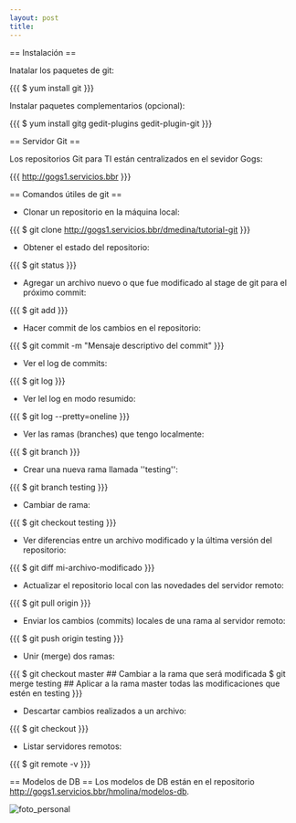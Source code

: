 ```yaml
---
layout: post
title: 
---
```


== Instalación ==

Inatalar los paquetes de git:

{{{
$ yum install git
}}}

Instalar paquetes complementarios (opcional):

{{{
$ yum install gitg gedit-plugins gedit-plugin-git
}}}

== Servidor Git ==

Los repositorios Git para TI están centralizados en el sevidor Gogs:

{{{
http://gogs1.servicios.bbr
}}}

== Comandos útiles de git ==

 * Clonar un repositorio en la máquina local:

{{{
$ git clone http://gogs1.servicios.bbr/dmedina/tutorial-git
}}}

 * Obtener el estado del repositorio:

{{{
$ git status
}}}

 * Agregar un archivo nuevo o que fue modificado al stage de git para el próximo commit:

{{{
$ git add <archivo-nuevo>
}}}

 * Hacer commit de los cambios en el repositorio:

{{{
$ git commit -m "Mensaje descriptivo del commit"
}}}

 * Ver el log de commits:

{{{
$ git log
}}}

 * Ver lel log en modo resumido:

{{{
$ git log --pretty=oneline
}}}

 * Ver las ramas (branches) que tengo localmente:

{{{
$ git branch
}}}

 * Crear una nueva rama llamada ''testing'':

{{{
$ git branch testing
}}}

 * Cambiar de rama:

{{{
$ git checkout testing
}}}

 * Ver diferencias entre un archivo modificado y la última versión del repositorio:

{{{
$ git diff mi-archivo-modificado
}}}

 * Actualizar el repositorio local con las novedades del servidor remoto:

{{{
$ git pull origin
}}}

 * Enviar los cambios (commits) locales de una rama al servidor remoto:

{{{
$ git push origin testing
}}}

 * Unir (merge) dos ramas:

{{{
$ git checkout master   ## Cambiar a la rama que será modificada
$ git merge testing     ## Aplicar a la rama master todas las modificaciones que estén en testing
}}}

 * Descartar cambios realizados a un archivo:

{{{
$ git checkout <archivo>
}}}

 * Listar servidores remotos:

{{{
$ git remote -v
}}}

== Modelos de DB ==
Los modelos de DB están en el repositorio http://gogs1.servicios.bbr/hmolina/modelos-db.

![foto_personal](https://raw.githubusercontent.com/matthy11/matthy11.github.io/master/images/foto1.jpg)



